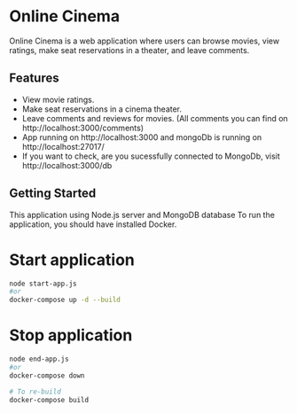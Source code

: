 # Online Cinema

Online Cinema is a web application where users can browse movies, view ratings, make seat reservations in a theater, and leave comments.

## Features

- View movie ratings.
- Make seat reservations in a cinema theater.
- Leave comments and reviews for movies. (All comments you can find on http://localhost:3000/comments)
- App running on http://localhost:3000 and mongoDb is running on http://localhost:27017/
- If you want to check, are you sucessfully connected to MongoDb, visit http://localhost:3000/db 

## Getting Started

This application using Node.js server and MongoDB database
To run the application, you should have installed Docker.

# Start application

```bash
node start-app.js 
#or
docker-compose up -d --build
```

# Stop application

```bash
node end-app.js
#or
docker-compose down

# To re-build
docker-compose build
```